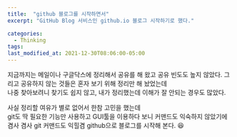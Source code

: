 ```yaml
---
title:  "github 블로그를 시작하면서"
excerpt: "GitHub Blog 서비스인 github.io 블로그 시작하기로 했다."

categories:
  - Thinking
tags:
last_modified_at: 2021-12-30T08:06:00-05:00
---
```



지금까지는 메일이나 구글닥스에 정리해서 공유를 해 왔고 공유 빈도도 높지 않았다.
그리고 공유하지 않는 것들은 혼자 보기 위해 정리만 해 놨었는데  
나중 찾아보려니 찾기도 쉽지 않고, 내가 정리했는데 이해가 잘 안되는 경우도 많았다.  

사실 정리할 여유가 별로 없어서 한참 고민을 했는데  
git도 딱 필요한 기능만 사용하고 GUI툴을 이용하다 보니 커맨드도 익숙하지 않았기에
겸사 겸사 git 커맨드도 익힐겸 github으로 블로그를 시작해 본다. :laughing: